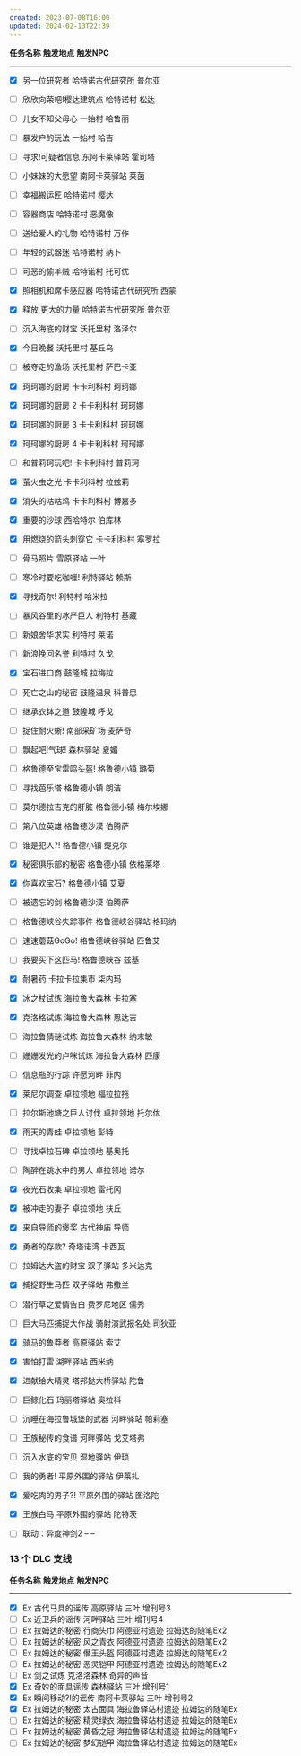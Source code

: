 ```yaml
---
created: 2023-07-08T16:00
updated: 2024-02-13T22:39
---
```

   **任务名称**              **触发地点**        **触发NPC**   
----------------------    ----------------    -----------
- [x]    另一位研究者              哈特诺古代研究所    普尔亚        

- [ ]    欣欣向荣吧!樱达建筑点     哈特诺村            松达          
- [ ]    儿女不知父母心            一始村              哈鲁丽        
- [ ]    暴发户的玩法              一始村              哈吉          
- [ ]    寻求!可疑者信息           东阿卡莱驿站        霍司塔        
- [ ]    小妹妹的大愿望            南阿卡莱驿站        莱茵          
- [ ]    幸福搬运匠                哈特诺村            樱达          
- [ ]    容器商店                  哈特诺村            恶魔像        
- [ ]    送给爱人的礼物            哈特诺村            万作          
- [ ]    年轻的武器迷              哈特诺村            纳卜          
- [ ]    可恶的偷羊贼              哈特诺村            托可优        
- [x]    照相机和席卡感应器        哈特诺古代研究所    西蒙          
- [x]    释放 更大的力量           哈特诺古代研究所    普尔亚        
- [ ]    沉入海底的财宝            沃托里村            洛泽尔        
- [x]    今日晚餐                  沃托里村            基丘乌        
- [ ]    被夺走的渔场              沃托里村            萨巴卡亚      
- [x]    珂珂娜的厨房              卡卡利科村          珂珂娜        
- [x]    珂珂娜的厨房 2            卡卡利科村          珂珂娜        
- [x]    珂珂娜的厨房 3            卡卡利科村          珂珂娜        
- [x]    珂珂娜的厨房 4            卡卡利科村          珂珂娜        
- [ ]    和普莉珂玩吧!             卡卡利科村          普莉珂        
- [x]    萤火虫之光                卡卡利科村          拉兹莉        
- [x]    消失的咕咕鸡              卡卡利科村          博嘉多        
- [x]    重要的沙球                西哈特尔            伯库林        
- [x]    用燃烧的箭头刺穿它        卡卡利科村          塞罗拉        
- [ ]    骨马照片                  雪原驿站            一叶          
- [ ]    寒冷时要吃咖喱!           利特驿站            赖斯          
- [x]    寻找奇尔!                 利特村              哈米拉        
- [ ]    暴风谷里的冰严巨人        利特村              基藏          
- [ ]    新娘舍华求实              利特村              莱诺          
- [ ]    新浪挽回名誉              利特村              久戈          
- [x]    宝石进口商                鼓隆城              拉梅拉        
- [ ]    死亡之山的秘密            鼓隆温泉            科普思        
- [ ]    继承衣钵之道              鼓隆城              呼戈          
- [ ]    捉住耐火蜥!               南部采矿场          麦萨奇        
- [ ]    飘起吧!气球!              森林驿站            夏媚          
- [ ]    格鲁德至宝雷鸣头盔!       格鲁德小镇          璐菊          
- [ ]    寻找芭乐塔                格鲁德小镇          朗洁          
- [ ]    莫尔德拉吉克的肝脏        格鲁德小镇          梅尔埃娜      
- [ ]    第八位英雄                格鲁德沙漠          伯腾萨        
- [ ]    谁是犯人?!                格鲁德小镇          缇克尔        
- [x]    秘密俱乐部的秘密          格鲁德小镇          依格莱塔      
- [x]    你喜欢宝石?               格鲁德小镇          艾夏          
- [ ]    被遗忘的剑                格鲁德沙漠          伯腾萨        
- [ ]    格鲁德峡谷失踪事件        格鲁德峡谷驿站      格玛纳        
- [ ]    速速蘑菇GoGo!             格鲁德峡谷驿站      匹鲁艾        
- [ ]    我要买下这匹马!           格鲁德峡谷          兹基          
- [x]    耐暑药                    卡拉卡拉集市        柒内玛        
- [x]    冰之杖试炼                海拉鲁大森林        卡拉塞        
- [x]    克洛格试炼                海拉鲁大森林        思达吉        
- [ ]    海拉鲁猜谜试炼            海拉鲁大森林        纳末敏        
- [ ]    姗姗发光的卢咪试炼        海拉鲁大森林        匹康          
- [ ]    信息瓶的行踪              许愿河畔            菲内          
- [x]    莱尼尔调查                卓拉领地            福拉拉拖      
- [ ]    拉尔斯池塘之巨人讨伐      卓拉领地            托尔优        
- [x]    雨天的青蛙                卓拉领地            彭特          
- [ ]    寻找卓拉石碑              卓拉领地            基奥托        
- [ ]    陶醉在跳水中的男人        卓拉领地            诺尔          
- [x]    夜光石收集                卓拉领地            雷托冈        
- [x]    被冲走的妻子              卓拉领地            扶丘          
- [x]    来自导师的褒奖            古代神庙            导师          
- [x]    勇者的存款?               奇塔诺湾            卡西瓦        
- [ ]    拉姆达大盗的财宝          双子驿站            多米达克      
- [x]    捕捉野生马匹              双子驿站            弗撒兰        
- [ ]    潜行草之爱情告白          费罗尼地区          儒秀          
- [ ]    巨大马匹捕捉大作战        骑射演武报名处      司狄亚        
- [x]    骑马的鲁莽者              高原驿站            索艾          
- [x]    害怕打雷                  湖畔驿站            西米纳        
- [x]    进献给大精灵              塔邦挞大桥驿站      陀鲁          
- [ ]    巨鲸化石                  玛丽塔驿站          奥拉科        
- [ ]    沉睡在海拉鲁城堡的武器    河畔驿站            帕莉塞        
- [ ]    王族秘传的食谱            河畔驿站            戈艾塔弗      
- [ ]    沉入水底的宝贝            湿地驿站            伊琐          
- [ ]    我的勇者!                 平原外围的驿站      伊莱扎        
- [x]    爱吃肉的男子?!            平原外围的驿站      图洛陀        
- [x]    王族白马                  平原外围的驿站      陀特茨        
- [ ]    联动：异度神剑2           –                   –             

### **13 个 DLC 支线**

   **任务名称**                **触发地点**        **触发NPC**       
------------------------    ----------------    ---------------
- [x]    Ex 古代马具的谣传           高原驿站            三叶 增刊号3      
- [ ]    Ex 近卫兵的谣传             河畔驿站            三叶 增刊号4      
- [ ]    Ex 拉姆达的秘密 行商头巾    阿德亚村遗迹        拉姆达的随笔Ex2   
- [ ]    Ex 拉姆达的秘密 风之青衣    阿德亚村遗迹        拉姆达的随笔Ex2   
- [ ]    Ex 拉姆达的秘密 僭王头盔    阿德亚村遗迹        拉姆达的随笔Ex2   
- [ ]    Ex 拉姆达的秘密 恶灵铠甲    阿德亚村遗迹        拉姆达的随笔Ex2   
- [ ]    Ex 剑之试炼                 克洛洛森林          奇异的声音        
- [x]    Ex 奇妙的面具谣传           森林驿站            三叶 增刊号1      
- [x]    Ex 瞬间移动?!的谣传         南阿卡莱驿站        三叶 增刊号2      
- [x]    Ex 拉姆达的秘密 太古面具    海拉鲁驿站村遗迹    拉姆达的随笔Ex    
- [ ]    Ex 拉姆达的秘密 精灵绿衣    海拉鲁驿站村遗迹    拉姆达的随笔Ex    
- [ ]    Ex 拉姆达的秘密 黄昏之冠    海拉鲁驿站村遗迹    拉姆达的随笔Ex    
- [ ]    Ex 拉姆达的秘密 梦幻铠甲    海拉鲁驿站村遗迹    拉姆达的随笔Ex    